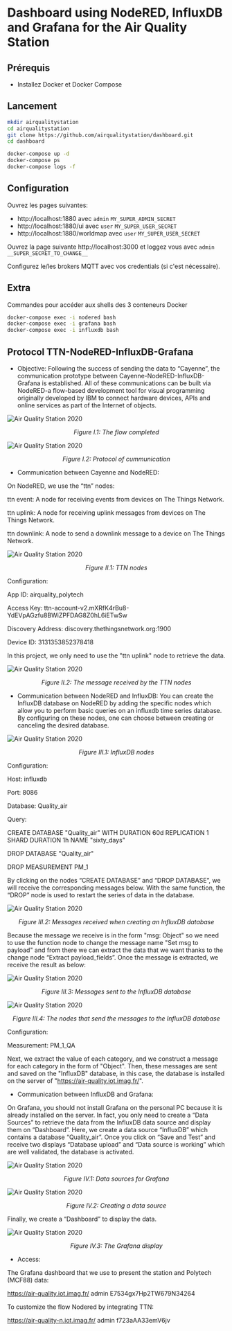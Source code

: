 # Dashboard using NodeRED, InfluxDB and Grafana for the Air Quality Station

## Prérequis
* Installez Docker et Docker Compose

## Lancement

```bash
mkdir airqualitystation
cd airqualitystation
git clone https://github.com/airqualitystation/dashboard.git
cd dashboard

docker-compose up -d
docker-compose ps
docker-compose logs -f
```

## Configuration

Ouvrez les pages suivantes:
* http://localhost:1880 avec `admin` `MY_SUPER_ADMIN_SECRET`
* http://localhost:1880/ui avec `user` `MY_SUPER_USER_SECRET`
* http://localhost:1880/worldmap avec `user` `MY_SUPER_USER_SECRET`

Ouvrez la page suivante http://localhost:3000 et loggez vous avec `admin` `__SUPER_SECRET_TO_CHANGE__`

Configurez le/les brokers MQTT avec vos credentials (si c'est nécessaire).

## Extra

Commandes pour accéder aux shells des 3 conteneurs Docker
```bash
docker-compose exec -i nodered bash
docker-compose exec -i grafana bash
docker-compose exec -i influxdb bash

```
## Protocol TTN-NodeRED-InfluxDB-Grafana 

* Objective:
Following the success of sending the data to “Cayenne”, the communication prototype between Cayenne-NodeRED-InfluxDB-Grafana is established. All of these communications can be built via NodeRED-a flow-based development tool for visual programming originally developed by IBM to connect hardware devices, APIs and online services as part of the Internet of objects.

![Air Quality Station 2020](Image/The_flow_completed.png)
<p align="center">
  <i>Figure I.1: The flow completed</i>
</p>

![Air Quality Station 2020](Image/Protocol_of_cummunication.png)
<p align="center">
  <i>Figure I.2: Protocol of cummunication</i>
</p>

* Communication between Cayenne and NodeRED:

On NodeRED, we use the “ttn” nodes:

ttn event: A node for receiving events from devices on The Things Network.

ttn uplink: A node for receiving uplink messages from devices on The Things Network.

ttn downlink: A node to send a downlink message to a device on The Things Network.

![Air Quality Station 2020](Image/TTN_nodes.png)
<p align="center">
  <i>Figure II.1: TTN nodes</i>
</p>

Configuration:

App ID: airquality_polytech

Access Key: ttn-account-v2.mXRfK4rBu8-YdEVpAGzfu8BWiZPFDAG8Z0hL6iETwSw

Discovery Address: discovery.thethingsnetwork.org:1900

Device ID: 3131353852378418

In this project, we only need to use the "ttn uplink" node to retrieve the data.

![Air Quality Station 2020](Image/The_message_received_by_the_TTN_nodes.png)
<p align="center">
  <i>Figure II.2: The message received by the TTN nodes</i>
</p>

* Communication between NodeRED and InfluxDB:
You can create the InfluxDB database on NodeRED by adding the specific nodes which allow you to perform basic queries on an influxdb time series database. By configuring on these nodes, one can choose between creating or canceling the desired database.
	
![Air Quality Station 2020](Image/InfluxDB_nodes.png)
<p align="center">
  <i>Figure III.1: InfluxDB nodes</i>
</p>	

Configuration:

Host: influxdb

Port: 8086

Database: Quality_air

Query: 

CREATE DATABASE "Quality_air" WITH DURATION 60d REPLICATION 1 SHARD DURATION 1h NAME "sixty_days"

DROP DATABASE "Quality_air"

DROP MEASUREMENT PM_1

By clicking on the nodes “CREATE DATABASE” and “DROP DATABASE”, we will receive the corresponding messages below. With the same function, the “DROP” node is used to restart the series of data in the database.

![Air Quality Station 2020](Image/Messages_received_when_creating_an_InfluxDB_database.png)
<p align="center">
  <i>Figure III.2: Messages received when creating an InfluxDB database</i>
</p>	


Because the message we receive is in the form "msg: Object" so we need to use the function node to change the message name "Set msg to payload" and from there we can extract the data that we want thanks to the change node “Extract payload_fields”. Once the message is extracted, we receive the result as below:

![Air Quality Station 2020](Image/Messages_sent_to_the_InfluxDB_database.png)
<p align="center">
  <i>Figure III.3: Messages sent to the InfluxDB database</i>
</p>	

![Air Quality Station 2020](Image/The_nodes_that_send_the_messages_to_the_InfluxDB_database.png)
<p align="center">
  <i>Figure III.4: The nodes that send the messages to the InfluxDB database</i>
</p>	

Configuration:

Measurement: PM_1_QA

Next, we extract the value of each category, and we construct a message for each category in the form of "Object". Then, these messages are sent and saved on the "InfluxDB" database, in this case, the database is installed on the server of "https://air-quality.iot.imag.fr/".

* Communication between InfluxDB and Grafana:

On Grafana, you should not install Grafana on the personal PC because it is already installed on the server. In fact, you only need to create a “Data Sources” to retrieve the data from the InfluxDB data source and display them on “Dashboard”.
Here, we create a data source “InfluxDB” which contains a database “Quality_air”. Once you click on “Save and Test” and receive two displays “Database upload” and “Data source is working” which are well validated, the database is activated.

![Air Quality Station 2020](Image/Data_sources_for_Grafana.png)
<p align="center">
  <i>Figure IV.1: Data sources for Grafana</i>
</p>	

![Air Quality Station 2020](Image/Creating_a_data_source.png)
<p align="center">
  <i>Figure IV.2: Creating a data source</i>
</p>	

Finally, we create a “Dashboard” to display the data.

![Air Quality Station 2020](Image/The_Grafana_display.png)
<p align="center">
  <i>Figure IV.3: The Grafana display</i>
</p>	

* Access:

The Grafana dashboard that we use to present the station and Polytech (MCF88) data:

https://air-quality.iot.imag.fr/
admin
E7534gx7Hp2TW679N34264

To customize the flow Nodered by integrating TTN:

https://air-quality-n.iot.imag.fr/
admin
f723aAA33emV6jv

